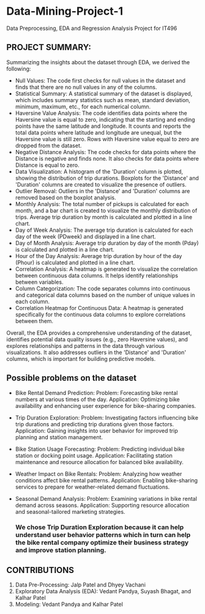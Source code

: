 # Data-Mining-Project-1
Data Preprocessing, EDA and Regression Analysis Project for IT496

## PROJECT SUMMARY:

Summarizing the insights about the dataset through EDA, we derived the following:
-	Null Values: The code first checks for null values in the dataset and finds that there are no null values in any of the columns.
-	Statistical Summary: A statistical summary of the dataset is displayed, which includes summary statistics such as mean, standard deviation, minimum, maximum, etc., for each numerical column.
-	Haversine Value Analysis: The code identifies data points where the Haversine value is equal to zero, indicating that the starting and ending points have the same latitude and longitude. It counts and reports the total data points where latitude and longitude are unequal, but the Haversine value is still zero. Rows with Haversine value equal to zero are dropped from the dataset.
-	Negative Distance Analysis: The code checks for data points where the Distance is negative and finds none. It also checks for data points where Distance is equal to zero.
-	Data Visualization: A histogram of the 'Duration' column is plotted, showing the distribution of trip durations. Boxplots for the 'Distance' and 'Duration' columns are created to visualize the presence of outliers.
-	Outlier Removal: Outliers in the 'Distance' and 'Duration' columns are removed based on the boxplot analysis.
-	Monthly Analysis: The total number of pickups is calculated for each month, and a bar chart is created to visualize the monthly distribution of trips. Average trip duration by month is calculated and plotted in a line chart.
-	Day of Week Analysis: The average trip duration is calculated for each day of the week (PDweek) and displayed in a line chart.
-	Day of Month Analysis: Average trip duration by day of the month (Pday) is calculated and plotted in a line chart.
-	Hour of the Day Analysis: Average trip duration by hour of the day (Phour) is calculated and plotted in a line chart.
-	Correlation Analysis: A heatmap is generated to visualize the correlation between continuous data columns. It helps identify relationships between variables.
-	Column Categorization: The code separates columns into continuous and categorical data columns based on the number of unique values in each column.
-	Correlation Heatmap for Continuous Data: A heatmap is generated specifically for the continuous data columns to explore correlations between them.
  
Overall, the EDA provides a comprehensive understanding of the dataset, identifies potential data quality issues (e.g., zero Haversine values), and explores relationships and patterns in the data through various visualizations. It also addresses outliers in the 'Distance' and 'Duration' columns, which is important for building predictive models.

## Possible problems on the dataset

- Bike Rental Demand Prediction:
   Problem: Forecasting bike rental numbers at various times of the day.
   Application: Optimizing bike availability and enhancing user experience for bike-sharing companies.

- Trip Duration Exploration:
   Problem: Investigating factors influencing bike trip durations and predicting trip durations given those factors.
   Application: Gaining insights into user behavior for improved trip planning and station management.

- Bike Station Usage Forecasting:
   Problem: Predicting individual bike station or docking point usage.
   Application: Facilitating station maintenance and resource allocation for balanced bike availability.

- Weather Impact on Bike Rentals:
   Problem: Analyzing how weather conditions affect bike rental patterns.
   Application: Enabling bike-sharing services to prepare for weather-related demand fluctuations.

- Seasonal Demand Analysis:
   Problem: Examining variations in bike rental demand across seasons.
   Application: Supporting resource allocation and seasonal-tailored marketing strategies.

  ### We chose Trip Duration Exploration because it can help understand user behavior patterns which in turn can help the bike rental company optimize their business strategy and improve station planning.

## CONTRIBUTIONS
1) Data Pre-Processing: Jalp Patel and Dhyey Vachani
2) Exploratory Data Analysis (EDA): Vedant Pandya, Suyash Bhagat, and Kalhar Patel
3) Modeling: Vedant Pandya and Kalhar Patel

